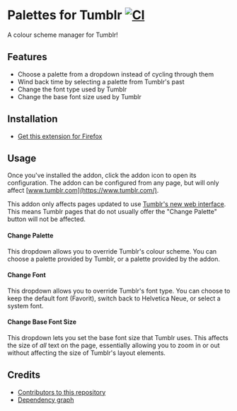 # Palettes for Tumblr [![CI](https://github.com/AprilSylph/Palettes-for-Tumblr/workflows/CI/badge.svg)](https://github.com/AprilSylph/Palettes-for-Tumblr/actions?query=workflow%3ACI)
A colour scheme manager for Tumblr!

## Features
- Choose a palette from a dropdown instead of cycling through them
- Wind back time by selecting a palette from Tumblr's past
- Change the font type used by Tumblr
- Change the base font size used by Tumblr

## Installation
- [Get this extension for Firefox](https://addons.mozilla.org/addon/palettes-for-tumblr/)

## Usage
Once you've installed the addon, click the addon icon to open its configuration. The addon can be configured from any page, but will only affect [www.tumblr.com](https://www.tumblr.com/).

This addon only affects pages updated to use [Tumblr's new web interface](https://tumblr.zendesk.com/hc/articles/360045642454). This means Tumblr pages that do not usually offer the "Change Palette" button will not be affected.

#### Change Palette
This dropdown allows you to override Tumblr's colour scheme. You can choose a palette provided by Tumblr, or a palette provided by the addon.

#### Change Font
This dropdown allows you to override Tumblr's font type. You can choose to keep the default font (Favorit), switch back to Helvetica Neue, or select a system font.

#### Change Base Font Size
This dropdown lets you set the base font size that Tumblr uses. This affects the size of *all* text on the page, essentially allowing you to zoom in or out without affecting the size of Tumblr's layout elements.

## Credits
- [Contributors to this repository](https://github.com/AprilSylph/Palettes-for-Tumblr/graphs/contributors)
- [Dependency graph](https://github.com/AprilSylph/Palettes-for-Tumblr/network/dependencies#package.json)
